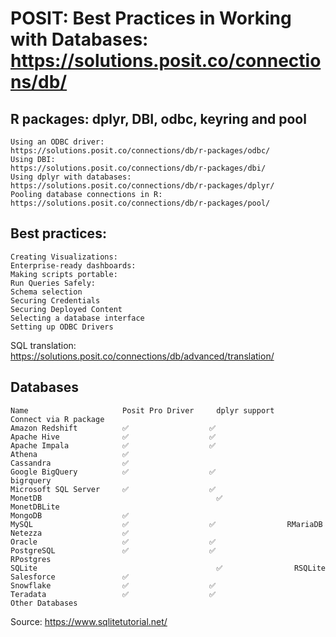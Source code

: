 # POSIT: Best Practices in Working with Databases:   https://solutions.posit.co/connections/db/

##  R packages: dplyr, DBI, odbc, keyring and pool
    Using an ODBC driver:                       https://solutions.posit.co/connections/db/r-packages/odbc/
    Using DBI:                                  https://solutions.posit.co/connections/db/r-packages/dbi/
    Using dplyr with databases:                 https://solutions.posit.co/connections/db/r-packages/dplyr/
    Pooling database connections in R:          https://solutions.posit.co/connections/db/r-packages/pool/

## Best practices: 
    Creating Visualizations: 
    Enterprise-ready dashboards:
    Making scripts portable:
    Run Queries Safely:
    Schema selection
    Securing Credentials
    Securing Deployed Content
    Selecting a database interface
    Setting up ODBC Drivers

SQL translation: https://solutions.posit.co/connections/db/advanced/translation/


## Databases
    Name	                 Posit Pro Driver	  dplyr support	    Connect via R package
    Amazon Redshift	         ✅	                ✅	
    Apache Hive	             ✅	                ✅	
    Apache Impala	         ✅              	✅	
    Athena	                 ✅		
    Cassandra	             ✅		
    Google BigQuery	         ✅	                ✅                bigrquery
    Microsoft SQL Server	 ✅	                ✅	
    MonetDB                                       ✅               MonetDBLite
    MongoDB	                 ✅		
    MySQL	                 ✅	                ✅                RMariaDB
    Netezza	                 ✅		
    Oracle	                 ✅	                ✅	
    PostgreSQL	             ✅	                ✅	             RPostgres
    SQLite		                                  ✅	               RSQLite
    Salesforce	             ✅		
    Snowflake	             ✅	                ✅	
    Teradata	             ✅	                ✅	
    Other Databases






















Source: https://www.sqlitetutorial.net/


